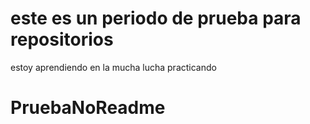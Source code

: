 # este es un periodo de prueba para repositorios
estoy aprendiendo
en la mucha lucha 
practicando 


# PruebaNoReadme
